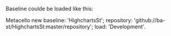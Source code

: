 Baseline coulde be loaded like this:

Metacello new
	baseline: 'HighchartsSt';
	repository: 'github://ba-st/HighchartsSt:master/repository';
	load: 'Development'.


